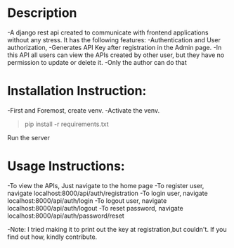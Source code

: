 # Description
-A django rest api created to communicate with frontend applications without any stress. It has the following features:
-Authentication and User authorization,
-Generates API Key after registration in the Admin page.
-In this API all users can view the APIs created by other user, but they have no permission to update or delete it. 
-Only the author can do that


# Installation Instruction:
-First and Foremost, create venv.
-Activate the venv.
> pip install -r requirements.txt

Run the server

# Usage Instructions:
-To view the APIs, Just navigate to the home page
-To register user, navigate localhost:8000/api/auth/registration
-To login user, navigate localhost:8000/api/auth/login
-To logout user, navigate localhost:8000/api/auth/logout
-To reset password, navigate localhost:8000/api/auth/password/reset

-Note: I tried making it to print out the key at registration,but couldn't. If you find out how, kindly contribute.

